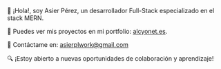 👋 ¡Hola!, soy Asier Pérez, un desarrollador Full-Stack especializado en el stack MERN.

💼 Puedes ver mis proyectos en mi portfolio: [alcyonet.es](https://alcyonet.es).

📧 Contáctame en: [asierplwork@gmail.com](mailto:asierplwork@gmail.com)

🔍 ¡Estoy abierto a nuevas oportunidades de colaboración y aprendizaje!
